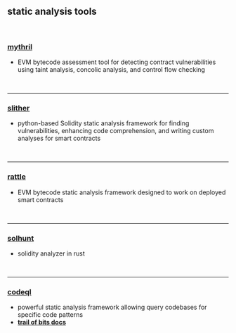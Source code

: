 ## static analysis tools

<br>

### [mythril](https://github.com/ConsenSys/mythril)

* EVM bytecode assessment tool for detecting contract vulnerabilities using taint analysis, concolic analysis, and control flow checking

<br>

---

### [slither](https://github.com/crytic/slither)

* python-based Solidity static analysis framework for finding vulnerabilities, enhancing code comprehension, and writing custom analyses for smart contracts

<br>

---

### [rattle](https://github.com/crytic/rattle)

* EVM bytecode static analysis framework designed to work on deployed smart contracts

<br>

---

### [solhunt](https://github.com/iFrostizz/solhunt#readme)

* solidity analyzer in rust

<br>

---

### [codeql](https://codeql.github.com/)

* powerful static analysis framework allowing query codebases for specific code patterns
* **[trail of bits docs](https://appsec.guide/docs/static-analysis/codeql/)**
